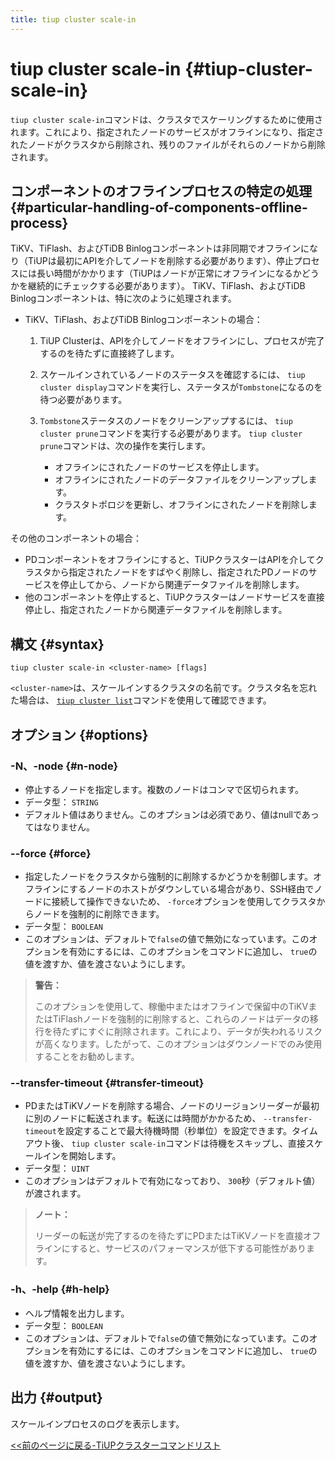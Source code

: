 ```yaml
---
title: tiup cluster scale-in
---
```


# tiup cluster scale-in {#tiup-cluster-scale-in}

`tiup cluster scale-in`コマンドは、クラスタでスケーリングするために使用されます。これにより、指定されたノードのサービスがオフラインになり、指定されたノードがクラスタから削除され、残りのファイルがそれらのノードから削除されます。

## コンポーネントのオフラインプロセスの特定の処理 {#particular-handling-of-components-offline-process}

TiKV、TiFlash、およびTiDB Binlogコンポーネントは非同期でオフラインになり（TiUPは最初にAPIを介してノードを削除する必要があります）、停止プロセスには長い時間がかかります（TiUPはノードが正常にオフラインになるかどうかを継続的にチェックする必要があります）。 TiKV、TiFlash、およびTiDB Binlogコンポーネントは、特に次のように処理されます。

-   TiKV、TiFlash、およびTiDB Binlogコンポーネントの場合：

    1.  TiUP Clusterは、APIを介してノードをオフラインにし、プロセスが完了するのを待たずに直接終了します。
    2.  スケールインされているノードのステータスを確認するには、 `tiup cluster display`コマンドを実行し、ステータスが`Tombstone`になるのを待つ必要があります。
    3.  `Tombstone`ステータスのノードをクリーンアップするには、 `tiup cluster prune`コマンドを実行する必要があります。 `tiup cluster prune`コマンドは、次の操作を実行します。

        -   オフラインにされたノードのサービスを停止します。
        -   オフラインにされたノードのデータファイルをクリーンアップします。
        -   クラスタトポロジを更新し、オフラインにされたノードを削除します。

その他のコンポーネントの場合：

-   PDコンポーネントをオフラインにすると、TiUPクラスターはAPIを介してクラスタから指定されたノードをすばやく削除し、指定されたPDノードのサービスを停止してから、ノードから関連データファイルを削除します。
-   他のコンポーネントを停止すると、TiUPクラスターはノードサービスを直接停止し、指定されたノードから関連データファイルを削除します。

## 構文 {#syntax}

```shell
tiup cluster scale-in <cluster-name> [flags]
```

`<cluster-name>`は、スケールインするクラスタの名前です。クラスタ名を忘れた場合は、 [`tiup cluster list`](/tiup/tiup-component-cluster-list.md)コマンドを使用して確認できます。

## オプション {#options}

### -N、-node {#n-node}

-   停止するノードを指定します。複数のノードはコンマで区切られます。
-   データ型： `STRING`
-   デフォルト値はありません。このオプションは必須であり、値はnullであってはなりません。

### &#x20;--force {#force}

-   指定したノードをクラスタから強制的に削除するかどうかを制御します。オフラインにするノードのホストがダウンしている場合があり、SSH経由でノードに接続して操作できないため、 `-force`オプションを使用してクラスタからノードを強制的に削除できます。
-   データ型： `BOOLEAN`
-   このオプションは、デフォルトで`false`の値で無効になっています。このオプションを有効にするには、このオプションをコマンドに追加し、 `true`の値を渡すか、値を渡さないようにします。

> **警告：**
>
> このオプションを使用して、稼働中またはオフラインで保留中のTiKVまたはTiFlashノードを強制的に削除すると、これらのノードはデータの移行を待たずにすぐに削除されます。これにより、データが失われるリスクが高くなります。したがって、このオプションはダウンノードでのみ使用することをお勧めします。

### --transfer-timeout {#transfer-timeout}

-   PDまたはTiKVノードを削除する場合、ノードのリージョンリーダーが最初に別のノードに転送されます。転送には時間がかかるため、 `--transfer-timeout`を設定することで最大待機時間（秒単位）を設定できます。タイムアウト後、 `tiup cluster scale-in`コマンドは待機をスキップし、直接スケールインを開始します。
-   データ型： `UINT`
-   このオプションはデフォルトで有効になっており、 `300`秒（デフォルト値）が渡されます。

> **ノート：**
>
> リーダーの転送が完了するのを待たずにPDまたはTiKVノードを直接オフラインにすると、サービスのパフォーマンスが低下する可能性があります。

### -h、-help {#h-help}

-   ヘルプ情報を出力します。
-   データ型： `BOOLEAN`
-   このオプションは、デフォルトで`false`の値で無効になっています。このオプションを有効にするには、このオプションをコマンドに追加し、 `true`の値を渡すか、値を渡さないようにします。

## 出力 {#output}

スケールインプロセスのログを表示します。

[&lt;&lt;前のページに戻る-TiUPクラスターコマンドリスト](/tiup/tiup-component-cluster.md#command-list)
